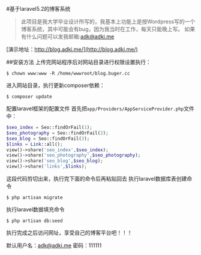 #基于laravel5.2的博客系统
>此项目是我大学毕业设计所写的，我基本上功能上是按Wordpress写的一个博客系统，其中可能会有bug，因为我当时在工作，每天只能晚上写。
如果有什么问题可以发我邮箱:adk@adki.me

[演示地址：http://blog.adki.me/](http://blog.adki.me/)

##安装方法
上传完网站程序后对网站目录进行权限设置执行：
```shell
$ chown www:www -R /home/wwwroot/blog.buger.cc
```

进入网站目录，执行更新composer依赖：
```shell
$ composer update
```

配置laravel框架的配置文件
首先把`app/Providers/AppServiceProvider.php`文件中：
```php
$seo_index = Seo::findOrFail(1);
$seo_photography = Seo::findOrFail(2);
$seo_blog = Seo::findOrFail(3);
$links = Link::all();
view()->share('seo_index',$seo_index);
view()->share('seo_photography',$seo_photography);
view()->share('seo_blog',$seo_blog);
view()->share('links',$links);
```

这段代码剪切出来，执行完下面的命令后再粘贴回去
执行laravel数据库表创建命令

```shell
$ php artisan migrate
```

执行laravel数据填充命令

```shell
$ php artisan db:seed
```

执行完成之后访问网址，享受自己的博客平台吧！！！

默认用户名：adk@adki.me 密码：111111


